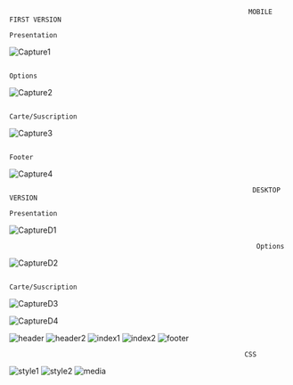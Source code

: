                                                                 MOBILE FIRST VERSION
                                                                   Presentation
![Capture1](https://user-images.githubusercontent.com/99449649/174932371-03f7a382-6fb9-4a38-8a5b-747a59e3e70c.JPG)

                                                                    Options
                                                                    
![Capture2](https://user-images.githubusercontent.com/99449649/174932871-9a836fea-591c-490f-bda1-fb5de46ef32d.JPG)

                                                                     Carte/Suscription
                                                                     
![Capture3](https://user-images.githubusercontent.com/99449649/174932872-403a21fe-89a8-457b-a9d9-c02c964d7cfb.JPG)

                                                                     Footer
                                                                    
![Capture4](https://user-images.githubusercontent.com/99449649/174932876-2fa04e41-160b-4b38-99c3-7e51b0627105.JPG)

                                                                 DESKTOP VERSION
                                                                 Presentation
![CaptureD1](https://user-images.githubusercontent.com/99449649/174933229-72c1f488-07c5-4d51-b421-ae04d553ca3c.JPG)


                                                                  Options
                                                                  
![CaptureD2](https://user-images.githubusercontent.com/99449649/174933233-cd86bdb5-01c9-45f9-80c7-c0e0facd16f8.JPG)
                                                              
                                                              Carte/Suscription
                                                              
![CaptureD3](https://user-images.githubusercontent.com/99449649/174933235-8b46b683-5b9f-47f5-8cc5-7852f0b43501.JPG)

![CaptureD4](https://user-images.githubusercontent.com/99449649/174933237-ff910ca3-6ee9-42d8-b3d4-5d8b222ca8da.JPG)

![header](https://user-images.githubusercontent.com/99449649/215290061-ce5ab0b7-0a64-4b6a-ad08-7508a0fd3710.JPG)
![header2](https://user-images.githubusercontent.com/99449649/215290159-1ac18f5c-1635-42f9-9001-dde94cf55a7c.JPG)
![index1](https://user-images.githubusercontent.com/99449649/215290200-1228ce51-049a-47ea-a1c4-73ae6dfbe785.JPG)
![index2](https://user-images.githubusercontent.com/99449649/215290203-b61d418c-3b8d-4ad9-a2a6-d6afcc667baa.JPG)
![footer](https://user-images.githubusercontent.com/99449649/215290212-dbf7d63c-1e43-4e57-a377-4cf29a78ab02.JPG)
                                                               
                                                               CSS
![style1](https://user-images.githubusercontent.com/99449649/215290443-d55b2b29-e87a-4c9a-b30b-9a6d5c37e3fb.JPG)
![style2](https://user-images.githubusercontent.com/99449649/215290448-45a24c9f-6beb-4178-afe8-f4dd37810600.JPG)
![media](https://user-images.githubusercontent.com/99449649/215352211-bf0d57ff-27b9-4ade-90e5-f17aed47d9bd.JPG)
